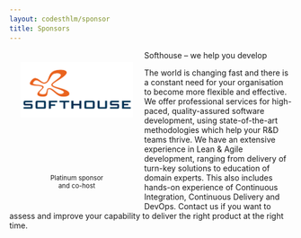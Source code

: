 ```yaml
---
layout: codesthlm/sponsor
title: Sponsors
---
```

<div style="width:200px;float:left;padding:20px">
  <div style="height:200px;position:relative;">
    <a href="http://en.softhouse.se/" target="_blank"><img style="position: absolute; top: 0;width:200px" src="/sponsors/logos/softhouse_4x2.png" /></a>
  </div>
  <div style="height:40px;text-align:center;font-size:82%;">Platinum sponsor<br/> and co-host</div>
</div>



Softhouse – we help you develop

The world is changing fast and there is a constant need for your organisation to become more flexible and effective. We offer professional services for high-paced, quality-assured software development, using state-of-the-art methodologies which help your R&D teams thrive. We have an extensive experience in Lean & Agile development, ranging from delivery of turn-key solutions to education of domain experts. This also includes hands-on experience of Continuous Integration, Continuous Delivery and DevOps. Contact us if you want to assess and improve your capability to deliver the right product at the right time.
